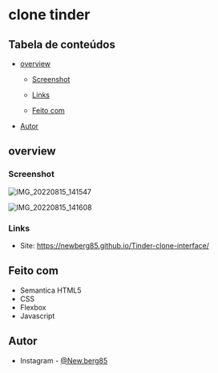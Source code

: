 # clone tinder

## Tabela de conteúdos 

- [overview](#overview)
  - [Screenshot](#screenshot)
  - [Links](#links)

  - [Feito com](#built-with)



- [Autor](#Autor)




## overview

### Screenshot
![IMG_20220815_141547](https://user-images.githubusercontent.com/80040519/184683490-682f8bac-76bf-4f6e-9b81-0665fe728ff7.jpg)


![IMG_20220815_141608](https://user-images.githubusercontent.com/80040519/184683557-17071173-bdfd-4450-8617-0878b8a90e2b.jpg)







### Links

- Site: https://newberg85.github.io/Tinder-clone-interface/




## Feito com

- Semantica HTML5
- CSS
- Flexbox
- Javascript 





## Autor

- Instagram - [@New.berg85](https://www.google.com/url?sa=t&source=web&rct=j&url=https://www.instagram.com/new.berg85/&ved=2ahUKEwihk-Wyhan4AhWjArkGHRPfDm8Qjjh6BAgHEAE&usg=AOvVaw2K5ZuwC3DJHMK4YkAZwUVM)

